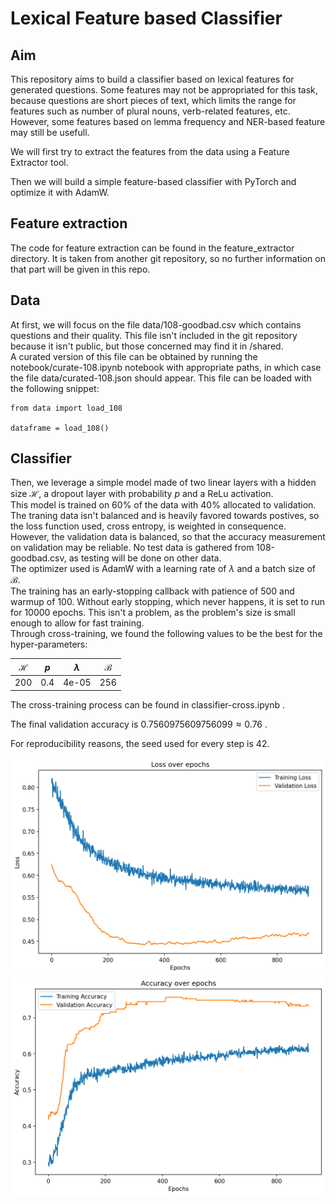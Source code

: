 # Lexical Feature based Classifier

## Aim

This repository aims to build a classifier based on lexical features for generated questions. Some features may not be appropriated for this task, because questions are short pieces of text, which limits the range for features such as number of plural nouns, verb-related features, etc. However, some features based on lemma frequency and NER-based feature may still be usefull.  

We will first try to extract the features from the data using a Feature Extractor tool.  

Then we will build a simple feature-based classifier with PyTorch and optimize it with AdamW.

## Feature extraction

The code for feature extraction can be found in the feature_extractor directory. It is taken from another git repository, so no further information on that part will be given in this repo.

## Data

At first, we will focus on the file data/108-goodbad.csv which contains questions and their quality. This file isn't included in the git repository because it isn't public, but those concerned may find it in /shared.  
A curated version of this file can be obtained by running the notebook/curate-108.ipynb notebook with appropriate paths, in which case the file data/curated-108.json should appear. This file can be loaded with the following snippet:

```{.py}
from data import load_108

dataframe = load_108()
```

## Classifier

Then, we leverage a simple model made of two linear layers with a hidden size $\mathcal{H}$, a dropout layer with probability $p$ and a ReLu activation.  
This model is trained on 60% of the data with 40% allocated to validation. The traning data isn't balanced and is heavily favored towards postives, so the loss function used, cross entropy, is weighted in consequence. However, the validation data is balanced, so that the accuracy measurement on validation may be reliable. No test data is gathered from 108-goodbad.csv, as testing will be done on other data.  
The optimizer used is AdamW with a learning rate of $\lambda$ and a batch size of $\mathcal{B}$.  
The training has an early-stopping callback with patience of $500$ and warmup of $100$. Without early stopping, which never happens, it is set to run for $10000$ epochs. This isn't a problem, as the problem's size is small enough to allow for fast training.  
Through cross-training, we found the following values to be the best for the hyper-parameters:  

<div align="center">

| $\mathcal{H}$ | $p$ | $\lambda$ | $\mathcal{B}$ |
| ------------- | --- | --------- | ------------- |
| 200           | 0.4 | 4e-05     | 256           |

</div>

The cross-training process can be found in classifier-cross.ipynb .

The final validation accuracy is $0.7560975609756099 \approx 0.76$ .

For reproducibility reasons, the seed used for every step is $42$.

<div align="center">

![Cross loss](.images/cross_loss.png)
![Cross validation](.images/cross_val.png)

</div>